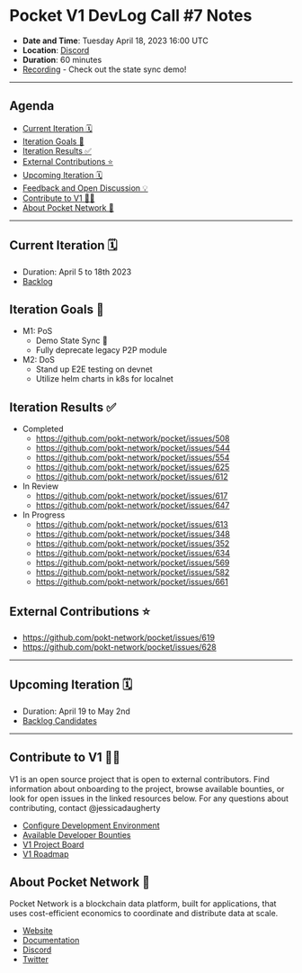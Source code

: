 # Pocket V1 DevLog Call #7 Notes <!-- omit in toc -->

- **Date and Time**: Tuesday April 18, 2023 16:00 UTC
- **Location**: [Discord](https://discord.gg/pokt)
- **Duration**: 60 minutes
- [Recording](https://drive.google.com/file/d/1AvUUgML-NFlw8HAhT9b9mc4j0zbl81I5/view?usp=share_link) - Check out the state sync demo!

---

## Agenda <!-- omit in toc -->

- [Current Iteration 🗓️](#current-iteration-️)
- [Iteration Goals 🎯](#iteration-goals-)
- [Iteration Results ✅](#iteration-results-)
- [External Contributions ⭐](#external-contributions-)
- [Upcoming Iteration 🗓️](#upcoming-iteration-️)
- [Feedback and Open Discussion 💡](#feedback-and-open-discussion-)
- [Contribute to V1 🧑‍💻](#contribute-to-v1-)
- [About Pocket Network 💙](#about-pocket-network-)

---

## Current Iteration 🗓️

- Duration: April 5 to 18th 2023
- [Backlog](https://github.com/orgs/pokt-network/projects/142/views/12?layout=table&filterQuery=iteration%3A%22Iteration+14%22)

## Iteration Goals 🎯

- M1: PoS
  - Demo State Sync 🥳
  - Fully deprecate legacy P2P module
- M2: DoS
  - Stand up E2E testing on devnet
  - Utilize helm charts in k8s for localnet

## Iteration Results ✅

- Completed
  - https://github.com/pokt-network/pocket/issues/508
  - https://github.com/pokt-network/pocket/issues/544
  - https://github.com/pokt-network/pocket/issues/554
  - https://github.com/pokt-network/pocket/issues/625
  - https://github.com/pokt-network/pocket/issues/612
- In Review
  - https://github.com/pokt-network/pocket/issues/617
  - https://github.com/pokt-network/pocket/issues/647
- In Progress
  - https://github.com/pokt-network/pocket/issues/613
  - https://github.com/pokt-network/pocket/issues/348
  - https://github.com/pokt-network/pocket/issues/352
  - https://github.com/pokt-network/pocket/issues/634
  - https://github.com/pokt-network/pocket/issues/569
  - https://github.com/pokt-network/pocket/issues/582
  - https://github.com/pokt-network/pocket/issues/661

## External Contributions ⭐

- https://github.com/pokt-network/pocket/issues/619
- https://github.com/pokt-network/pocket/issues/628

---

## Upcoming Iteration 🗓️

- Duration: April 19 to May 2nd
- [Backlog Candidates](https://github.com/orgs/pokt-network/projects/142/views/12?layout=table&filterQuery=iteration%3A%22Iteration+15%22)

---

## Contribute to V1 🧑‍💻

V1 is an open source project that is open to external contributors. Find information about onboarding to the project, browse available bounties, or look for open issues in the linked resources below. For any questions about contributing, contact @jessicadaugherty

- [Configure Development Environment](https://github.com/pokt-network/pocket/blob/main/docs/development/README.md)
- [Available Developer Bounties](https://app.dework.xyz/pokt-network/v1-protocol)
- [V1 Project Board](https://github.com/orgs/pokt-network/projects/142/views/12)
- [V1 Roadmap](https://github.com/pokt-network/pocket/blob/main/docs/roadmap/README.md#m1-pocket-pos-proof-of-stake)

## About Pocket Network 💙

Pocket Network is a blockchain data platform, built for applications, that uses cost-efficient economics to coordinate and distribute data at scale.

- [Website](https://pokt.network)
- [Documentation](https://docs.pokt.network)
- [Discord](https://discord.gg/pokt)
- [Twitter](https://twitter.com/POKTnetwork)

<!-- GITHUB_WIKI: devlog/2023_04_04 -->
